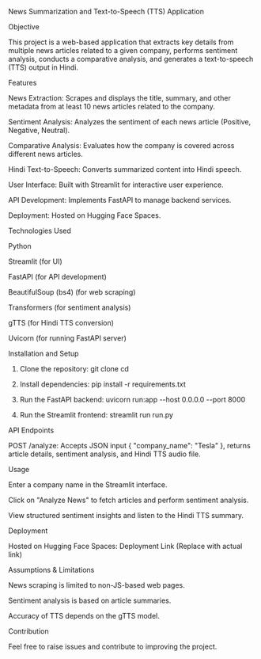 News Summarization and Text-to-Speech (TTS) Application

Objective

This project is a web-based application that extracts key details from multiple news articles related to a given company, performs sentiment analysis, conducts a comparative analysis, and generates a text-to-speech (TTS) output in Hindi.

Features

News Extraction: Scrapes and displays the title, summary, and other metadata from at least 10 news articles related to the company.

Sentiment Analysis: Analyzes the sentiment of each news article (Positive, Negative, Neutral).

Comparative Analysis: Evaluates how the company is covered across different news articles.

Hindi Text-to-Speech: Converts summarized content into Hindi speech.

User Interface: Built with Streamlit for interactive user experience.

API Development: Implements FastAPI to manage backend services.

Deployment: Hosted on Hugging Face Spaces.

Technologies Used

Python

Streamlit (for UI)

FastAPI (for API development)

BeautifulSoup (bs4) (for web scraping)

Transformers (for sentiment analysis)

gTTS (for Hindi TTS conversion)

Uvicorn (for running FastAPI server)

Installation and Setup

1) Clone the repository:
   git clone <repository-url>
   cd <repository-folder>
2) Install dependencies:
  pip install -r requirements.txt

3) Run the FastAPI backend:
   uvicorn run:app --host 0.0.0.0 --port 8000

4) Run the Streamlit frontend:
   streamlit run run.py

API Endpoints

POST /analyze: Accepts JSON input { "company_name": "Tesla" }, returns article details, sentiment analysis, and Hindi TTS audio file.

Usage

Enter a company name in the Streamlit interface.

Click on "Analyze News" to fetch articles and perform sentiment analysis.

View structured sentiment insights and listen to the Hindi TTS summary.

Deployment

Hosted on Hugging Face Spaces: Deployment Link (Replace with actual link)

Assumptions & Limitations

News scraping is limited to non-JS-based web pages.

Sentiment analysis is based on article summaries.

Accuracy of TTS depends on the gTTS model.

Contribution

Feel free to raise issues and contribute to improving the project.
